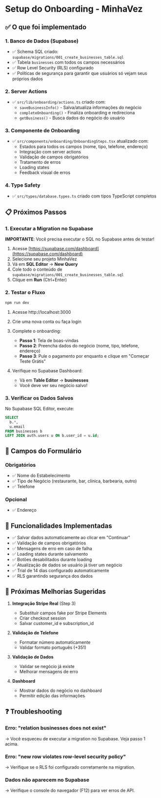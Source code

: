 # Setup do Onboarding - MinhaVez

## ✅ O que foi implementado

### 1. **Banco de Dados (Supabase)**
- ✅ Schema SQL criado: `supabase/migrations/001_create_businesses_table.sql`
- ✅ Tabela `businesses` com todos os campos necessários
- ✅ Row Level Security (RLS) configurado
- ✅ Políticas de segurança para garantir que usuários só vejam seus próprios dados

### 2. **Server Actions**
- ✅ `src/lib/onboarding/actions.ts` criado com:
  - `saveBusinessInfo()` - Salva/atualiza informações do negócio
  - `completeOnboarding()` - Finaliza onboarding e redireciona
  - `getBusiness()` - Busca dados do negócio do usuário

### 3. **Componente de Onboarding**
- ✅ `src/components/onboarding/OnboardingSteps.tsx` atualizado com:
  - Estados para todos os campos (nome, tipo, telefone, endereço)
  - Integração com server actions
  - Validação de campos obrigatórios
  - Tratamento de erros
  - Loading states
  - Feedback visual de erros

### 4. **Type Safety**
- ✅ `src/types/database.types.ts` criado com tipos TypeScript completos

## 📋 Próximos Passos

### 1. Executar a Migration no Supabase

**IMPORTANTE**: Você precisa executar o SQL no Supabase antes de testar!

1. Acesse [https://supabase.com/dashboard](https://supabase.com/dashboard)
2. Selecione seu projeto MinhaVez
3. Vá em **SQL Editor** → **New Query**
4. Cole todo o conteúdo de `supabase/migrations/001_create_businesses_table.sql`
5. Clique em **Run** (Ctrl+Enter)

### 2. Testar o Fluxo

```bash
npm run dev
```

1. Acesse http://localhost:3000
2. Crie uma nova conta ou faça login
3. Complete o onboarding:
   - **Passo 1**: Tela de boas-vindas
   - **Passo 2**: Preencha dados do negócio (nome, tipo, telefone, endereço)
   - **Passo 3**: Pule o pagamento por enquanto e clique em "Começar Teste Grátis"

4. Verifique no Supabase Dashboard:
   - Vá em **Table Editor** → **businesses**
   - Você deve ver seu negócio salvo!

### 3. Verificar os Dados Salvos

No Supabase SQL Editor, execute:

```sql
SELECT
  b.*,
  u.email
FROM businesses b
LEFT JOIN auth.users u ON b.user_id = u.id;
```

## 🔧 Campos do Formulário

### Obrigatórios
- ✅ Nome do Estabelecimento
- ✅ Tipo de Negócio (restaurante, bar, clínica, barbearia, outro)
- ✅ Telefone

### Opcional
- ✅ Endereço

## 🎯 Funcionalidades Implementadas

- ✅ Salvar dados automaticamente ao clicar em "Continuar"
- ✅ Validação de campos obrigatórios
- ✅ Mensagens de erro em caso de falha
- ✅ Loading states durante salvamento
- ✅ Botões desabilitados durante loading
- ✅ Atualização de dados se usuário já tiver um negócio
- ✅ Trial de 14 dias configurado automaticamente
- ✅ RLS garantindo segurança dos dados

## 🚀 Próximas Melhorias Sugeridas

1. **Integração Stripe Real** (Step 3)
   - Substituir campos fake por Stripe Elements
   - Criar checkout session
   - Salvar customer_id e subscription_id

2. **Validação de Telefone**
   - Formatar número automaticamente
   - Validar formato português (+351)

3. **Validação de Dados**
   - Validar se negócio já existe
   - Melhorar mensagens de erro

4. **Dashboard**
   - Mostrar dados do negócio no dashboard
   - Permitir edição das informações

## ❓ Troubleshooting

### Erro: "relation businesses does not exist"
→ Você esqueceu de executar a migration no Supabase. Veja passo 1 acima.

### Erro: "new row violates row-level security policy"
→ Verifique se o RLS foi configurado corretamente na migration.

### Dados não aparecem no Supabase
→ Verifique o console do navegador (F12) para ver erros de API.
